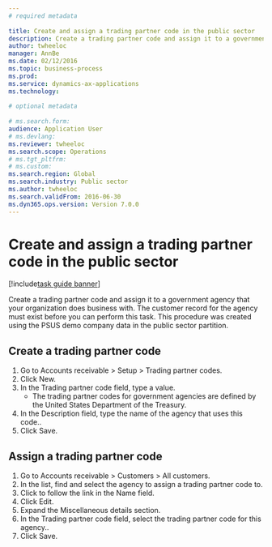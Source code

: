 ```yaml
--- 
# required metadata 
 
title: Create and assign a trading partner code in the public sector
description: Create a trading partner code and assign it to a government agency that your organization does business with. 
author: twheeloc
manager: AnnBe 
ms.date: 02/12/2016
ms.topic: business-process 
ms.prod:  
ms.service: dynamics-ax-applications 
ms.technology:  
 
# optional metadata 
 
# ms.search.form:   
audience: Application User 
# ms.devlang:  
ms.reviewer: twheeloc
ms.search.scope: Operations 
# ms.tgt_pltfrm:  
# ms.custom:  
ms.search.region: Global
ms.search.industry: Public sector
ms.author: twheeloc
ms.search.validFrom: 2016-06-30 
ms.dyn365.ops.version: Version 7.0.0 
---
```

# Create and assign a trading partner code in the public sector

[!include[task guide banner](../../includes/task-guide-banner.md)]

Create a trading partner code and assign it to a government agency that your organization does business with. The customer record for the agency must exist before you can perform this task. This procedure was created using the PSUS demo company data in the public sector partition.


## Create a trading partner code
1. Go to Accounts receivable > Setup > Trading partner codes.
2. Click New.
3. In the Trading partner code field, type a value.
    * The trading partner codes for government agencies are defined by the United States Department of the Treasury.  
4. In the Description field, type the name of the agency that uses this code..
5. Click Save.

## Assign a trading partner code
1. Go to Accounts receivable > Customers > All customers.
2. In the list, find and select the agency to assign a trading partner code to.
3. Click to follow the link in the Name field.
4. Click Edit.
5. Expand the Miscellaneous details section.
6. In the Trading partner code field, select the trading partner code for this agency..
7. Click Save.

